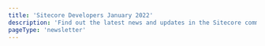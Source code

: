 ```yaml
---
title: 'Sitecore Developers January 2022'
description: 'Find out the latest news and updates in the Sitecore community.'
pageType: 'newsletter'
---
```


<NewsletterStory
      title="Get your early bird tickets to SUGCON"
      copy="Don’t miss out on attending the largest Sitecore community event in Europe. Be an early bird and buy your tickets before January 31st, 2022. You will save 100 EUR per ticket purchased."
      image="https://go.sitecore.com/l/857953/2022-01-21/clz1h3/857953/1642788522nFFQCGEA/Untitled_design.png"
      linkText="Buy now"
      linkHref="https://go.sitecore.com/e/857953/2022-01-24/cmhgtc/282887704?h=eb485cdml60yAW6N9eCr8mOk7JrbJA-Tu5qdUMAv8VY"
      variant="full-width"    />
<NewsletterStory 
      title="Sign Your Team up for Sitecore Hackathon 2022"
      copy="Sitecore Hackathon is a free online community- driven event organized by Akshay Sura and supported by Sitecore. Sign up your team by February 18th, 2022 and be entered in a contest."
      image="https://go.sitecore.com/l/857953/2022-01-21/clz72w/857953/1642789907rmzWEQ4s/Untitled_design__3_.png"
      linkText="Sign up now"
      linkHref="https://go.sitecore.com/e/857953/sitecore-hackathon-2022-/cmhgtf/282887704?h=eb485cdml60yAW6N9eCr8mOk7JrbJA-Tu5qdUMAv8VY"
    />
<NewsletterStory 
      title="Creating a Postman Collection for Sitecore Send"
      copy="Learn how to convert a Blueprint spec so it can be imported into postman and automatically generate a collection of requests for testing and development with Moosend."
      image="https://go.sitecore.com/l/857953/2022-01-21/clyv5p/857953/16427875570Ln0tJyy/3.png"
      linkHref="https://go.sitecore.com/e/857953/ion-for-sitecore-send-moosend-/cmhgth/282887704?h=eb485cdml60yAW6N9eCr8mOk7JrbJA-Tu5qdUMAv8VY"
    />
<NewsletterStory 
      title="Web Performance Indicators to Care About"
      copy="Discover the three web performance indicators you should care about. The three metrics discussed in this article will provide you with a good look into the visitor experience on your site."
      image="https://go.sitecore.com/l/857953/2022-01-21/clz4fr/857953/1642789617vsQOYO6p/Untitled_design__2_.png"
      linkHref="https://go.sitecore.com/e/857953/sts-web-performance-indicators/cmhgtk/282887704?h=eb485cdml60yAW6N9eCr8mOk7JrbJA-Tu5qdUMAv8VY"
    />
<NewsletterStory 
      title="Present at Sitecore Virtual Developer Day"
      copy="Due to unforeseen circumstances, Sitecore Virtual Developer Day was moved to April 13th, 2022. We have extended the call for speakers to January 31st, 2022. Submit your topics and share your expertise with the Sitecore Community!"
      image="https://go.sitecore.com/l/857953/2021-11-28/b32pcl/857953/16381453604FGm7vNO/Untitled_design__2_.png"
      linkText="Apply now"
      linkHref="https://go.sitecore.com/e/857953/ore-virtual-developer-day-2022/cmhgtm/282887704?h=eb485cdml60yAW6N9eCr8mOk7JrbJA-Tu5qdUMAv8VY"
      variant="full-width"    />
<NewsletterStory 
      title="Awesome Sitecore List"
      copy="Explore this list of curated Sitecore projects. Find lists that cover analytics, audit and performance, azure, cache, commerce, and more."
      image="https://go.sitecore.com/l/857953/2022-01-21/clzfg7/857953/1642791021PUAcmvsn/6.png"
      linkHref="https://go.sitecore.com/e/857953/MartinMiles-Awesome-Sitecore/cmhgtp/282887704?h=eb485cdml60yAW6N9eCr8mOk7JrbJA-Tu5qdUMAv8VY"
    />
<NewsletterStory 
      title="Exclude Specific Routes from HTTPS Redirect in .NET"
      copy="Automatically redirecting all traffic coming in on HTTP over to HTTPS is beneficial for many reasons. Learn how to set middleware per route in .NET."
      image="https://go.sitecore.com/l/857953/2022-01-21/clyydm/857953/1642788415CBNmB45Y/4.png"
      linkHref="https://go.sitecore.com/e/857953/-from-https-redirect-in-dotnet/cmhgtr/282887704?h=eb485cdml60yAW6N9eCr8mOk7JrbJA-Tu5qdUMAv8VY"
    />
<NewsletterStory 
      title="People Behind Sitecore"
      copy="In this series,&nbsp;we turn the spotlight over to Sitecore employees. In this episode, Nicole Montero gets to know Rob Earlam's Sitecore journey, advice, challenges, and much more."
      image="https://go.sitecore.com/l/857953/2021-12-02/bf3bsd/857953/1638488635ZQubCEnG/Untitled_design.png"
      linkHref="https://go.sitecore.com/e/857953/FEQVuB-56GY/cmhgtt/282887704?h=eb485cdml60yAW6N9eCr8mOk7JrbJA-Tu5qdUMAv8VY"
    />
<NewsletterStory 
      title="Sitecore Send Campaigns"
      copy="Learn how to create a campaign in Sitecore Send. This article covers basic settings, schedule delivery, design templates, and more."
      image="https://go.sitecore.com/l/857953/2022-01-21/clywxm/857953/1642788100YsC12YCI/2.png"
      linkHref="https://sitecore.madhav.blog/sitecore-send-sneak-peek-campaigns/"
    />
<NewsletterStory 
      title="Building a Blog in Next.Js and Sanity.io"
      copy="Learn how to use Netlify, Jamstack Setup, Next.Js, and Sanity.io to build your next website."
      image="https://go.sitecore.com/l/857953/2022-01-21/clywyh/857953/1642788130zta2AulB/1.png"
      linkHref="https://go.sitecore.com/e/857953/blog-in-next-js-and-sanity-io-/cmhgty/282887704?h=eb485cdml60yAW6N9eCr8mOk7JrbJA-Tu5qdUMAv8VY"
    />
<NewsletterStory 
      title="Get Setting without Crashing the System"
      copy="Find out the steps required to properly read the settings in Content Hub to avoid&nbsp;Content Hub from crashing."
      image="https://go.sitecore.com/l/857953/2022-01-21/clz893/857953/1642790291GGtnLzVb/Untitled_design__4_.png"
      linkHref="https://go.sitecore.com/e/857953/g-without-crashing-the-system-/cmhgv1/282887704?h=eb485cdml60yAW6N9eCr8mOk7JrbJA-Tu5qdUMAv8VY"
    />
<NewsletterStory 
      title="Presentations from Symposium 2021"
      copy="Check out recently released videos that feature presentations from Symposium 2021. Learn about CDP, Sitecore Experience Edge, OrderCloud, Sitecore Manage Cloud, and more."
      image="https://go.sitecore.com/l/857953/2021-12-08/blxk76/857953/1639014279lcmgZPrf/Untitled_design__3_.png"
      linkHref="https://go.sitecore.com/e/857953/JVFm-lGnwNJekQtKze-Th4-rK3Nt-S/cmhgv3/282887704?h=eb485cdml60yAW6N9eCr8mOk7JrbJA-Tu5qdUMAv8VY"
      variant="full-width"    />

